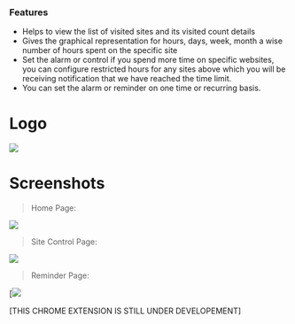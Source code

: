 ### Features

- Helps to view the list of visited sites and its visited count details 
- Gives the graphical representation for hours, days, week, month a wise number of hours spent on the specific site 
- Set the alarm or control if you spend more time on specific websites, you can configure restricted hours for any sites above which you will be receiving notification that we have reached the time limit. 
- You can set the alarm or reminder on one time or recurring basis.

# Logo

![](https://github.com/Sarathmunusamy93/BrowserCompanion/blob/BrowserCompanion-V2/Logo/LogoIcon24x24.ico?raw=true)



# Screenshots

> Home Page:

![](https://github.com/Sarathmunusamy93/ChromeExtension-trackMe/blob/BrowserCompanion-V2/Screenshots/HomePage.jpg?raw=true)

> Site Control Page:

![](https://github.com/Sarathmunusamy93/ChromeExtension-trackMe/blob/BrowserCompanion-V2/Screenshots/ControlME.jpg?raw=true)

> Reminder Page:

[![](https://github.com/Sarathmunusamy93/ChromeExtension-trackMe/blob/BrowserCompanion-V2/Screenshots/ReminderMe.jpg?raw=true)


[THIS CHROME EXTENSION IS STILL UNDER DEVELOPEMENT]